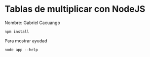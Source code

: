 # Tablas de multiplicar con NodeJS 
 Nombre: Gabriel Cacuango
```
npm install
```

Para mostrar ayudad 

```
node app --help
```